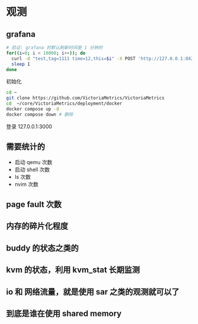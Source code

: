 # 观测

## grafana
```sh
# 验证: grafana 的默认刷新时间是 1 分钟的
for((i=0; i < 10000; i++)); do
  curl -d "test,tag=1111 time=12,this=$i" -X POST 'http://127.0.0.1:8428/write'
  sleep 1
done
```

初始化
```sh
cd ~
git clone https://github.com/VictoriaMetrics/VictoriaMetrics
cd  ~/core/VictoriaMetrics/deployment/docker
docker compose up -d
docker compose down # 删除
```
登录 127.0.0.1:3000

## 需要统计的
- 启动 qemu 次数
- 启动 shell 次数
- ls 次数
- nvim 次数

## page fault 次数

## 内存的碎片化程度

## buddy 的状态之类的

## kvm 的状态，利用 kvm_stat 长期监测

## io 和 网络流量，就是使用 sar 之类的观测就可以了

## 到底是谁在使用 shared memory
